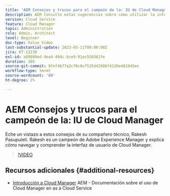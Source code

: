 ```yaml
---
title: 'AEM Consejos y trucos para el campeón de la: IU de Cloud Manager'
description: AEM Consulte estas sugerencias sobre cómo utilizar la interfaz de usuario de Cloud Manager del campeón y experto de la industria, Rakesh.
version: Cloud Service
feature: Cloud Manager
topic: Administration
role: Admin, Architect
level: Beginner
doc-type: Value Video
last-substantial-update: 2023-05-11T00:00:00Z
jira: KT-13230
exl-id: a89860ed-9ea4-494c-bce9-91ec550361fe
duration: 305
source-git-commit: 9fef4b77a2c70c8cf525d42686f4120e481945ee
workflow-type: tm+mt
source-wordcount: '80'
ht-degree: 2%

---
```


# AEM Consejos y trucos para el campeón de la: IU de Cloud Manager

Eche un vistazo a estos consejos de su compañero técnico, Rakesh Pasupuleti. Rakesh es un campeón de Adobe Experience Manager y explica cómo navegar y comprender la interfaz de usuario de Cloud Manager.

>[!VIDEO](https://video.tv.adobe.com/v/3419298?quality=12&learn=on)

## Recursos adicionales {#additional-resources}

* [Introducción a Cloud Manager](https://experienceleague.adobe.com/docs/experience-manager-cloud-service/content/onboarding/concepts/cloud-manager-introduction.html) AEM - Documentación sobre el uso de Cloud Manager en as a Cloud Service
